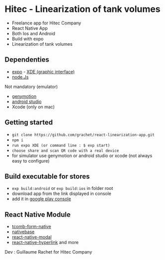 # Hitec - Linearization of tank volumes

* Freelance app for Hitec Company
* React Native App 
* Both Ios and Android 
* Build with expo
* Linearization of tank volumes

## Dependenties

* [expo](https://expo.io/tools#xde) - [XDE (graphic interface)](https://github.com/expo/xde/releases)
* [node.Js](https://nodejs.org/en/)

Not mandatory (emulator)

* [genymotion](https://www.genymotion.com/desktop/)
* [android studio](https://developer.android.com/studio/)
* Xcode (only on mac)


## Getting started

* `git clone https://github.com/grachet/react-linearization-app.git`
* `npm i`
* `run expo XDE (or command line : $ exp start)`
* `choose share and scan QR code with a real device` 
* for simulator use genymotion or android studio
or xcode (not always easy to configure)

## Build executable for stores

* `exp build:android` or `exp build:ios` in folder root
* download app from the link displayed in console 
* add it in [google play console](https://play.google.com/apps/publish/)

## React Native Module

* [tcomb-form-native](https://github.com/gcanti/tcomb-form-native)
* [nativebase](https://nativebase.io/)
* [react-native-modal](https://github.com/react-native-community/react-native-modal)
* [react-native-hyperlink](https://github.com/obipawan/react-native-hyperlink)
and more

Dev : Guillaume Rachet for Hitec Company


